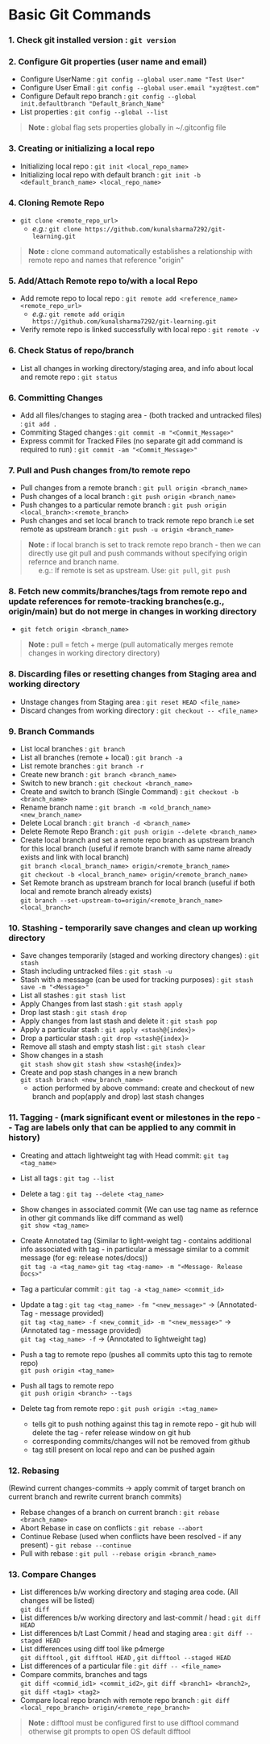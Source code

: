 # Basic Git Commands

### 1. Check git installed version : `git version`

### 2. Configure Git properties (user name and email)
- Configure UserName : `git config --global user.name "Test User"`
- Configure User Email : `git config --global user.email "xyz@test.com"`
- Configure Default repo branch : `git config --global init.defaultbranch "Default_Branch_Name"`
- List properties : `git config --global --list`

> **Note :** global flag sets properties globally in ~/.gitconfig file

### 3. Creating or initializing a local repo
- Initializing local repo : `git init <local_repo_name>`
- Initializing local repo with default branch : `git init -b <default_branch_name> <local_repo_name>`

### 4. Cloning Remote Repo
- `git clone <remote_repo_url>`
    - *e.g.:* `git clone https://github.com/kunalsharma7292/git-learning.git`
    
> **Note :** clone command automatically establishes a relationship with remote repo and names that reference "origin"


### 5. Add/Attach Remote repo to/with a local Repo
- Add remote repo to local repo :  `git remote add <reference_name> <remote_repo_url>`
    - *e.g.:* `git remote add origin https://github.com/kunalsharma7292/git-learning.git`
- Verify remote repo is linked successfully with local repo : `git remote -v`

### 6. Check Status of repo/branch
- List all changes in working directory/staging area, and info about local and remote repo : `git status`

### 6. Committing Changes
- Add all files/changes to staging area - (both tracked and untracked files) : `git add .`
- Commiting Staged changes : `git commit -m "<Commit_Message>"`
- Express commit for Tracked Files (no separate git add command is required to run) : `git commit -am "<Commit_Message>"`

### 7. Pull and Push changes from/to remote repo
- Pull changes from a remote branch : `git pull origin <branch_name>`
- Push changes of a local branch : `git push origin <branch_name>`
- Push changes to a particular remote branch : `git push origin <local_branch>:<remote_branch>`
- Push changes and set local branch to track remote repo branch i.e set remote as upstream branch : `git push -u origin <branch_name>`

> **Note :** if local branch is set to track remote repo branch - then we can directly use git pull and push commands without specifying origin refernce and branch name.  
&nbsp;&nbsp;&nbsp;&nbsp;&nbsp;e.g.: If remote is set as upstream.  Use: `git pull`, `git push`

### 8. Fetch new commits/branches/tags from remote repo and update references for remote-tracking branches(e.g., origin/main) but do not merge in changes in working directory
- `git fetch origin <branch_name>`

> **Note :** pull = fetch + merge (pull automatically merges remote changes in working directory directory)

### 8. Discarding files or resetting changes from Staging area and working directory
- Unstage changes from Staging area : `git reset HEAD <file_name>`
- Discard changes from working directory : `git checkout -- <file_name>`

### 9. Branch Commands
- List local branches : `git branch`
- List all branches (remote + local) : `git branch -a`
- List remote branches : `git branch -r`
- Create new branch : `git branch <branch_name>`
- Switch to new branch : `git checkout <branch_name>`
- Create and switch to branch (Single Command) : `git checkout -b <branch_name>`
- Rename branch name : `git branch -m <old_branch_name> <new_branch_name>`
- Delete Local branch : `git branch -d <branch_name>`
- Delete Remote Repo Branch : `git push origin --delete <branch_name>`
- Create local branch and set a remote repo branch as upstream branch for this local branch (useful if remote branch with same name already exists and link with local branch)  
`git branch <local_branch_name> origin/<remote_branch_name>`  
`git checkout -b <local_branch_name> origin/<remote_branch_name>`
- Set Remote branch as upstream branch for local branch (useful if both local and remote branch already exists)  
`git branch --set-upstream-to=origin/<remote_branch_name> <local_branch>`

### 10. Stashing - temporarily save changes and clean up working directory
- Save changes temporarily (staged and working directory changes) : `git stash`
- Stash including untracked files : `git stash -u`
- Stash with a message (can be used for tracking purposes) : `git stash save -m "<Message>"`
- List all stashes : `git stash list`
- Apply Changes from last stash : `git stash apply`
- Drop last stash : `git stash drop`
- Apply changes from last stash and delete it : `git stash pop`
- Apply a particular stash : `git apply <stash@{index}>`
- Drop a particular stash : `git drop <stash@{index}>`
- Remove all stash and empty stash list : `git stash clear`
- Show changes in a stash  
`git stash show`
`git stash show <stash@{index}>`
- Create and pop stash changes in a new branch  
`git stash branch <new_branch_name>`  
    - action performed by above command: create and checkout of new branch and pop(apply and drop) last stash changes

### 11. Tagging - (mark significant event or milestones in the repo -- Tag are labels only that can be applied to any commit in history)
- Creating and attach lightweight tag with Head commit: `git tag <tag_name>`
- List all tags : `git tag --list`
- Delete a tag : `git tag --delete <tag_name>`

- Show changes in associated commit (We can use tag name as refernce in other git commands like diff command as well)  
`git show <tag_name>`

- Create Annotated tag (Similar to light-weight tag - contains additional info associated with tag - in particular a message similar to a commit message (for eg: release notes/docs))  
`git tag -a <tag_name>`
`git tag <tag-name> -m "<Message- Release Docs>"`

- Tag a particular commit : `git tag -a <tag_name> <commit_id>`

- Update a tag : 
`git tag <tag_name> -fm "<new_message>"` -> (Annotated-Tag - message provided)  
`git tag <tag_name> -f <new_commit_id> -m "<new_message>"` -> (Annotated tag - message provided)  
`git tag <tag_name> -f` -> (Annotated to lightweight tag)

- Push a tag to remote repo (pushes all commits upto this tag to remote repo)  
`git push origin <tag_name>`

- Push all tags to remote repo  
`git push origin <branch> --tags`

- Delete tag from remote repo : `git push origin :<tag_name>`
    - tells git to push nothing against this tag in remote repo - git hub will delete the tag - refer release window on git hub
    - corresponding commits/changes will not be removed from github
    - tag still present on local repo and can be pushed again 

### 12. Rebasing  
(Rewind current changes-commits -> apply commit of target branch on current branch and rewrite current branch commits)

- Rebase changes of a branch on current branch : `git rebase <branch_name>`
- Abort Rebase in case on conflicts : `git rebase --abort`
- Continue Rebase (used when conflicts have been resolved - if any present) - `git rebase --continue`
- Pull with rebase : `git pull --rebase origin <branch_name>`

### 13. Compare Changes
- List differences b/w working directory and staging area code. (All changes will be listed)  
`git diff`
- List differences b/w working directory and last-commit / head : `git diff HEAD`
- List differences b/t Last Commit / head and staging area : `git diff --staged HEAD`
- List differences using diff tool like p4merge  
`git difftool` , `git difftool HEAD` , `git difftool --staged HEAD`
- List differences of a particular file : `git diff -- <file_name>`
- Compare commits, branches and tags  
`git diff <commid_id1> <commit_id2>`, `git diff <branch1> <branch2>`, `git diff <tag1> <tag2>`
- Compare local repo branch with remote repo branch : `git diff <local_repo_branch> origin/<remote_repo_branch>`

> **Note :** difftool must be configured first to use difftool command otherwise git prompts to open OS default difftool

